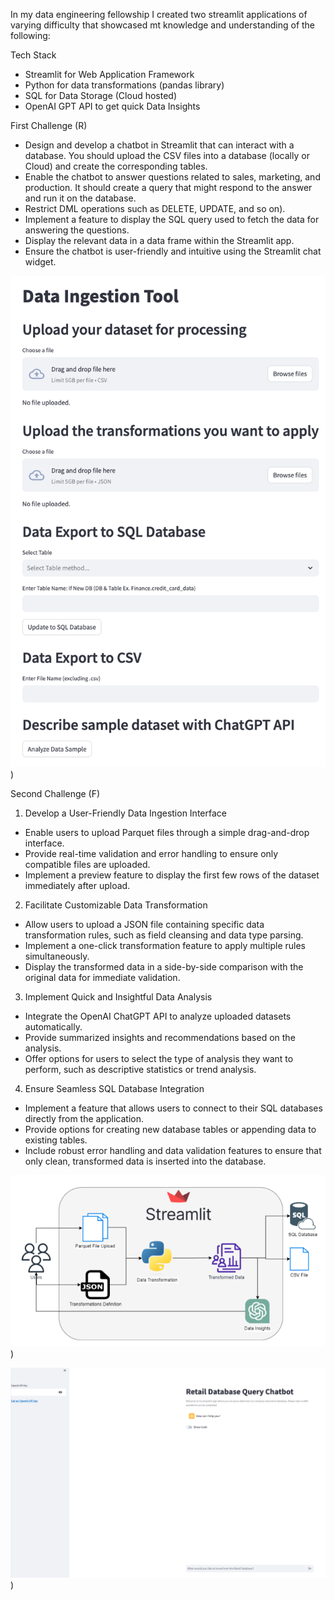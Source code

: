 In my data engineering fellowship I created two streamlit applications of varying difficulty that showcased mt knowledge and understanding of the following:

Tech Stack
- Streamlit for Web Application Framework
- Python for data transformations (pandas library)
- SQL for Data Storage (Cloud hosted)
- OpenAI GPT API to get quick Data Insights

First Challenge (R)
- Design and develop a chatbot in Streamlit that can interact with a database. You should upload the CSV files into a database (locally or Cloud) and create the corresponding tables. 
- Enable the chatbot to answer questions related to sales, marketing, and production. It should create a query that might respond to the answer and run it on the database. 
- Restrict DML operations such as DELETE, UPDATE, and so on).
- Implement a feature to display the SQL query used to fetch the data for answering the questions.
- Display the relevant data in a data frame within the Streamlit app.
- Ensure the chatbot is user-friendly and intuitive using the Streamlit chat widget.

![Image Alt text](/images/Streamlit_example_R.png "Optional title"))  

Second Challenge (F)

1. Develop a User-Friendly Data Ingestion Interface
 - Enable users to upload Parquet files through a simple drag-and-drop interface.
 - Provide real-time validation and error handling to ensure only compatible files are uploaded.
 - Implement a preview feature to display the first few rows of the dataset immediately after upload.

2. Facilitate Customizable Data Transformation
 - Allow users to upload a JSON file containing specific data transformation rules, such as field cleansing and data type parsing.
 - Implement a one-click transformation feature to apply multiple rules simultaneously.
 - Display the transformed data in a side-by-side comparison with the original data for immediate validation.

3. Implement Quick and Insightful Data Analysis
 - Integrate the OpenAI ChatGPT API to analyze uploaded datasets automatically.
 - Provide summarized insights and recommendations based on the analysis.
 - Offer options for users to select the type of analysis they want to perform, such as descriptive statistics or trend analysis.

4. Ensure Seamless SQL Database Integration
 - Implement a feature that allows users to connect to their SQL databases directly from the application.
 - Provide options for creating new database tables or appending data to existing tables.
 - Include robust error handling and data validation features to ensure that only clean, transformed data is inserted into the database.

![Image Alt text](/images/Streamlit_example_F_DE.png "Optional title"))  


![Image Alt text](/images/Streamlit_example_F.png "Optional title"))  
